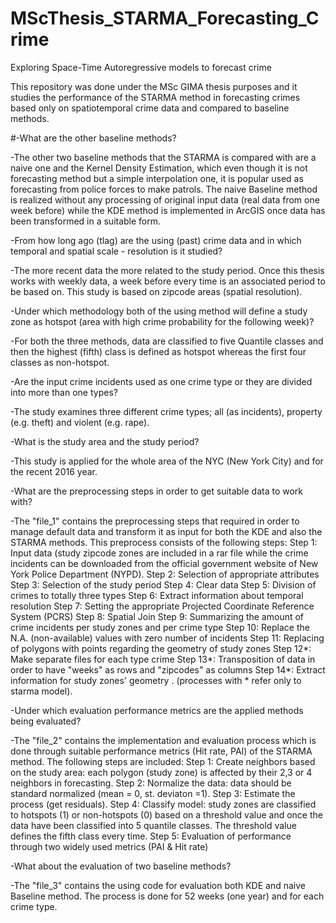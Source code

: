 # MScThesis_STARMA_Forecasting_Crime
Exploring Space-Time Autoregressive models to forecast crime

This repository was done under the MSc GIMA thesis purposes and it studies the performance of the STARMA method in forecasting crimes based only on spatiotemporal crime data and compared to baseline methods.

#-What are the other baseline methods?

-The other two baseline methods that the STARMA is compared with are a naive one and the Kernel Density Estimation, which even though it is not forecasting method but a simple interpolation one, it is popular used as forecasting from police forces to make patrols. The naive Baseline method is realized without any processing of original input data (real data from one week before) while the KDE method is implemented in ArcGIS once data has been transformed in a suitable form.


-From how long ago (tlag) are the using (past) crime data and in which temporal and spatial scale - resolution is it studied?

-The more recent data the more related to the study period. Once this thesis works with weekly data, a week before every time is an associated period to be based on. This study is based on zipcode areas (spatial resolution).  


-Under which methodology both of the using method will define a study zone as hotspot (area with high crime probability for the following week)?

-For both the three methods, data are classified to five Quantile classes and then the highest (fifth) class is defined as hotspot whereas the first four classes as non-hotspot. 


-Are the input crime incidents used as one crime type or they are divided into more than one types?

-The study examines three different crime types; all (as incidents), property (e.g. theft) and violent (e.g. rape).


-What is the study area and the study period?

-This study is applied for the whole area of the NYC (New York City) and for the recent 2016 year.


-What are the preprocessing steps in order to get suitable data to work with?

-The "file_1" contains the preprocessing steps that required in order to manage default data and transform it as input for both the KDE and also the STARMA methods. This preprocess consists of the following steps:
Step 1: Input data (study zipcode zones are included in a rar file while the crime incidents can be downloaded from the official government website of New York Police Department (NYPD).
Step 2: Selection of appropriate attributes 
Step 3: Selection of the study period
Step 4: Clear data
Step 5: Division of crimes to totally three types
Step 6: Extract information about temporal resolution
Step 7: Setting the appropriate Projected Coordinate Reference System (PCRS)
Step 8: Spatial Join 
Step 9: Summarizing the amount of crime incidents per study zones and per crime type
Step 10: Replace the N.A. (non-available) values with zero number of incidents
Step 11: Replacing of polygons with points regarding the geometry of study zones
Step 12*: Make separate files for each type crime
Step 13*: Transposition of data in order to have "weeks" as rows and "zipcodes" as columns
Step 14*: Extract information for study zones' geometry .
(processes with * refer only to starma model). 


-Under which evaluation performance metrics are the applied methods being evaluated?

-The "file_2" contains the implementation and evaluation process which is done through suitable performance metrics (Hit rate, PAI) of the STARMA method. The following steps are included:
Step 1: Create neighbors based on the study area: each polygon (study zone) is affected by their 2,3 or 4 neighbors in forecasting.
Step 2: Normalize the data: data should be standard normalized (mean = 0, st. deviaton =1).
Step 3: Estimate the process (get residuals).
Step 4: Classify model: study zones are classified to hotspots (1) or non-hotspots (0) based on a threshold value and once the data have been classified into 5 quantile classes. The threshold value defines the fifth class every time.
Step 5: Evaluation of performance through two widely used metrics (PAI & Hit rate)

-What about the evaluation of two baseline methods?

-The "file_3" contains the using code for evaluation both KDE and naive Baseline method. The process is done for 52 weeks (one year) and for each crime type.
